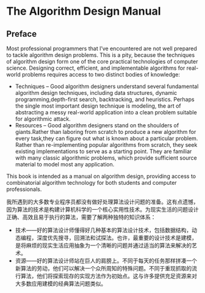 # The Algorithm Design Manual

## Preface

Most professional programmers that I’ve encountered are not well prepared to tackle algorithm design problems. This is a pity, because the techniques of algorithm design form one of the core practical technologies of computer science. Designing correct, efficient, and implementable algorithms for real-world problems requires access to two distinct bodies of knowledge:

* Techniques – Good algorithm designers understand several fundamental algorithm design techniques, including data structures, dynamic programming,depth-first search, backtracking, and heuristics. Perhaps the single most important design technique is modeling, the art of abstracting a messy real-world application into a clean problem suitable for algorithmic attack.
* Resources – Good algorithm designers stand on the shoulders of giants.Rather than laboring from scratch to produce a new algorithm for every task,they can figure out what is known about a particular problem. Rather than re-implementing popular algorithms from scratch, they seek existing implementations to serve as a starting point. They are familiar with many classic algorithmic problems, which provide sufficient source material to model most any application.

This book is intended as a manual on algorithm design, providing access to combinatorial algorithm technology for both students and computer professionals. 



我所遇到的大多数专业程序员都没有做好处理算法设计问题的准备。这有点遗憾，因为算法的技术是构建计算机科学的一个核心实用性技术。为现实生活的问题设计正确、高效且易于执行的算法，需要了解两种独特的知识体系：

* 技术——好的算法设计师懂得好几种基本的算法设计技术，包括数据结构，动态编程，深度优先搜寻，回溯法和试探法。也许，最重要的设计技术是建模，是将麻烦的现实生活应用抽象为一个清晰的问题并通过适当的算法来解决的艺术。
* 资源——好的算法设计师站在巨人的肩膀上。不同于每天的任务那样拼凑一个新算法的劳动，他们可以解决一个众所周知的特殊问题。不同于重现抓取的流行算法，他们将探索现存的实现方法作为初始点。这与许多提供充足资源来对大多数应用建模的经典算法问题类似。


